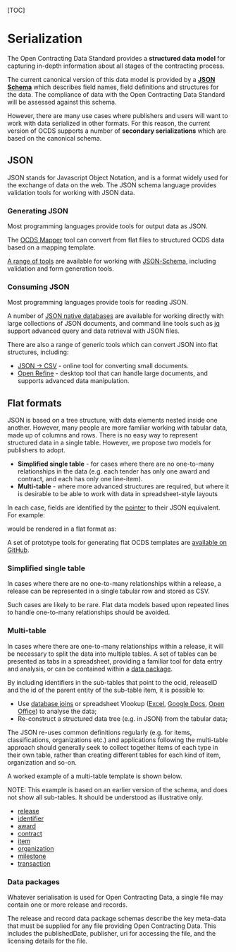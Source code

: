 [TOC]

# Serialization

<span class="lead">The Open Contracting Data Standard provides a **structured data model** for capturing in-depth information about all stages of the contracting process.</span>

<span class="lead">The current canonical version of this data model is provided by a **[JSON Schema](../../schema/release)** which describes field names, field definitions and structures for the data. The compliance of data with the Open Contracting Data Standard will be assessed against this schema.</span>

However, there are many use cases where publishers and users will want to work with data serialized in other formats. For this reason, the current version of OCDS supports a number of **secondary serializations** which are based on the canonical schema.

## JSON

JSON stands for Javascript Object Notation, and is a format widely used for the exchange of data on the web. The JSON schema language provides validation tools for working with JSON data.

### Generating JSON
Most programming languages provide tools for output data as JSON. 

The [OCDS Mapper](https://github.com/open-contracting/mapper) tool can convert from flat files to structured OCDS data based on a mapping template. 

[A range of tools](http://json-schema.org/implementations.html) are available for working with [JSON-Schema](http://json-schema.org/), including validation and form generation tools. 

### Consuming JSON
Most programming languages provide tools for reading JSON.

A number of [JSON native databases](http://en.wikipedia.org/wiki/NoSQL) are available for working directly with large collections of JSON documents, and command line tools such as [jq](http://stedolan.github.io/jq/) support advanced query and data retrieval with JSON files.

There are also a range of generic tools which can convert JSON into flat structures, including:

* [JSON -> CSV](http://konklone.io/json/) - online tool for converting small documents.
* [Open Refine](http://openrefine.org/) - desktop tool that can handle large documents, and supports advanced data manipulation.

## Flat formats

JSON is based on a tree structure, with data elements nested inside one another. However, many people are more familiar working with tabular data, made up of columns and rows. There is no easy way to represent structured data in a single table. However, we propose two models for publishers to adopt. 

* **Simplified single table** - for cases where there are no one-to-many relationships in the data (e.g. each tender has only one award and contract, and each has only one line-item).
* **Multi-table** - where more advanced structures are required, but where it is desirable to be able to work with data in spreadsheet-style layouts

In each case, fields are identified by the [pointer](http://tools.ietf.org/html/rfc6901) to their JSON equivalent. For example:

<div class="include-json" data-src="standard/example/serialization-flat.json"></div>

would be rendered in a flat format as:

<div class="include-csv" data-src="standard/example/serialization-flat.csv" data-table-class="table table-striped schema-table"></div>

A set of prototype tools for generating flat OCDS templates are [available on GitHub](https://github.com/open-contracting/flattening-ocds).

### Simplified single table 

In cases where there are no one-to-many relationships within a release, a release can be represented in a single tabular row and stored as CSV. 

Such cases are likely to be rare. Flat data models based upon repeated lines to handle one-to-many relationships should be avoided. 

### Multi-table

In cases where there are one-to-many relationships within a release, it will be necessary to split the data into multiple tables. A set of tables can be presented as tabs in a spreadsheet, providing a familiar tool for data entry and analysis, or can be contained within a [data package](http://dataprotocols.org/data-packages/). 

By including identifiers in the sub-tables that point to the ocid, releaseID and the id of the parent entity of the sub-table item, it is possible to:

* Use [database joins](http://en.wikipedia.org/wiki/Join_%28SQL%29) or spreadsheet Vlookup ([Excel](http://office.microsoft.com/en-gb/excel-help/vlookup-HP005209335.aspx), [Google Docs](https://support.google.com/docs/answer/3093318?hl=en), [Open Office](https://wiki.openoffice.org/wiki/Documentation/How_Tos/Calc:_VLOOKUP_function)) to analyse the data;
* Re-construct a structured data tree (e.g. in JSON) from the tabular data;

The JSON re-uses common definitions regularly (e.g. for items, classifications, organizations etc.) and applications following the multi-table approach should generally seek to collect together items of each type in their own table, rather than creating different tables for each kind of item, organization and so-on.

A worked example of a multi-table template is shown below.

NOTE: This example is based on an earlier version of the schema, and does not show all sub-tables. It should be understood as illustrative only.

<div class="tabbable">
    <ul class="nav nav-tabs">
        <li class="active"><a href="#release" data-toggle="tab">release</a></li>
        <li><a href="#identifier" data-toggle="tab">identifier</a></li>
        <li><a href="#award" data-toggle="tab">award</a></li>
        <li><a href="#contract" data-toggle="tab">contract</a></li>
        <li><a href="#item" data-toggle="tab">item</a></li>
        <li><a href="#organization" data-toggle="tab">organization</a></li>
        <li><a href="#milestone" data-toggle="tab">milestone</a></li>
        <li><a href="#transaction" data-toggle="tab">transaction</a></li>  
    </ul>
    <div class="tab-content">
        <div class="tab-pane active" id="release">
            <div class="include-csv" data-src="standard/example/flat/release.csv" data-table-class="table table-striped schema-table"></div>
        </div>
        <div class="tab-pane" id="identifier">
            <div class="include-csv" data-src="standard/example/flat/Identifier.csv" data-table-class="table table-striped schema-table"></div>
        </div>
        <div class="tab-pane" id="award">
            <div class="include-csv" data-src="standard/example/flat/Award.csv" data-table-class="table table-striped schema-table"></div>
        </div>
        <div class="tab-pane" id="contract">
            <div class="include-csv" data-src="standard/example/flat/Contract.csv" data-table-class="table table-striped schema-table"></div>
        </div>
        <div class="tab-pane" id="item">
            <div class="include-csv" data-src="standard/example/flat/Item.csv" data-table-class="table table-striped schema-table"></div>
        </div>
        <div class="tab-pane" id="organization">
            <div class="include-csv" data-src="standard/example/flat/Organization.csv" data-table-class="table table-striped schema-table"></div>
        </div>
        <div class="tab-pane" id="milestone">
            <div class="include-csv" data-src="standard/example/flat/Milestone.csv" data-table-class="table table-striped schema-table"></div>
        </div>
    </div>
</div>


### Data packages

Whatever serialisation is used for Open Contracting Data, a single file may contain one or more release and records.

The release and record data package schemas describe the key meta-data that must be supplied for any file providing Open Contracting Data. This includes the publishedDate, publisher, uri for accessing the file, and the licensing details for the file.


